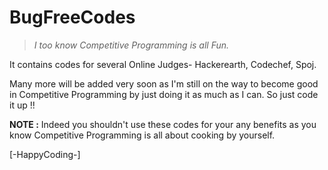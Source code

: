 # BugFreeCodes

> _I too know Competitive Programming is all Fun._


It contains codes for several Online Judges- Hackerearth, Codechef, Spoj. 

Many more will be added very soon as I'm still on the way to become good in Competitive Programming by just doing it as much as I can. So just code it up !! 

**NOTE :** Indeed you shouldn't use these codes for your any benefits as you know Competitive Programming is all about cooking by yourself.

[-HappyCoding-]